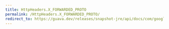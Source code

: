 ```yaml
---
title: HttpHeaders.X_FORWARDED_PROTO
permalink: /HttpHeaders.X_FORWARDED_PROTO/
redirect_to: https://guava.dev/releases/snapshot-jre/api/docs/com/google/common/net/HttpHeaders.html#X_FORWARDED_PROTO
---
```

